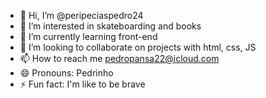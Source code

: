 - 👋 Hi, I’m @peripeciaspedro24
- 👀 I’m interested in skateboarding and books
- 🌱 I’m currently learning front-end
- 💞️ I’m looking to collaborate on projects with html, css, JS
- 📫 How to reach me pedropansa22@icloud.com
- 😄 Pronouns: Pedrinho
- ⚡ Fun fact: I'm like to be brave

<!---
peripeciaspedro24/peripeciaspedro24 is a ✨ special ✨ repository because its `README.md` (this file) appears on your GitHub profile.
You can click the Preview link to take a look at your changes.
--->
